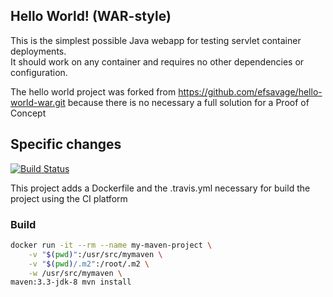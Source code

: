 ## Hello World! (WAR-style)

This is the simplest possible Java webapp for testing servlet container deployments.  
It should work on any container and requires no other dependencies or configuration.

The hello world project was forked from https://github.com/efsavage/hello-world-war.git because
there is no necessary a full solution for a Proof of Concept

## Specific changes

[![Build Status](https://travis-ci.org/byjg/skiprepo.svg?branch=master)](https://travis-ci.org/byjg/skiprepo)

This project adds a Dockerfile and the .travis.yml necessary for build the project using the CI platform

### Build

```bash
docker run -it --rm --name my-maven-project \
    -v "$(pwd)":/usr/src/mymaven \
    -v "$(pwd)/.m2":/root/.m2 \
    -w /usr/src/mymaven \
maven:3.3-jdk-8 mvn install
```

